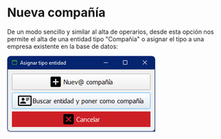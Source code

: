 # Nueva compañía

De un modo sencillo y similar al alta de operarios, desde esta opción nos permite el alta de una entidad tipo "Compañía" o asignar el tipo a una empresa existente en la base de datos:

![](<../../../.gitbook/assets/image (37).png>)
